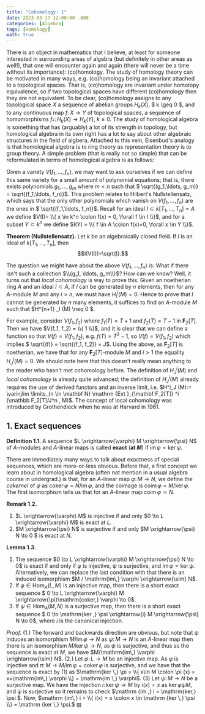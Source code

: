 ```yaml
---
title: "Cohomology: 1"
date: 2023-03-17 12:00:00 -800
categories: [Algebra]
tags: [Homology]
math: true
---
```


There is an object in mathematics that I believe, at least for someone interested in surrounding areas of algebra (but definitely in other areas as well!), that one will encounter again and again (there will never be a time without its importance): (co)homology. The study of homology theory can be motivated in many ways, e.g. (co)homology being an invariant attached to a topological spaces. That is, (co)homology are invariant under homotopy equivalence, so if two topological spaces have different (co)homology then they are not equivalent. To be clear, (co)homology assigns to any topological space $X$ a sequence of abelian groups $H_k (X)$, $ k \geq 0 $, and to any continuous map $f \colon X \to Y$ of topological spaces, a sequence of homomorphisms $f_\ast \colon H_k (X) \to H_k (Y)$, $k \geq 0$. The study of homological algebra is something that has (arguably) a lot of its strength in topology, but homological algebra in its own right has a lot to say about other algebraic structures in the field of algbera. Attached to this vein, Eisenbud's analogy is that homological algebra is to ring theory as representation theory is to group theory. A simple problem (that is really not so simple) that can be reformulated in terms of homological algebra is as follows:


Given a variety $V(f_1, \ldots, f_n)$, we may want to ask ourselves if we can define this same variety for a small amount of polynomial equations; that is, there exists polynomials $g_1, \ldots, g_m$ where $m <n$ such that $ \sqrt{(g_1,\ldots, g_m)} = \sqrt{(f_1,\ldots, f_n)}$. This problem relates to Hilbert's Nullstellensatz, which says that the only other polynomials which vanish on $V(f_1,\ldots, f_n)$ are the ones in $ \sqrt{(f_1,\ldots, f_n)}$. Recall for an ideal $I \subset k[T_1, \ldots, T_n] =A$ we define $V(I)= \\{ x \in k^n \colon f(x) = 0, \forall f \in I \\}$, and for a subset $Y \subset k^n$ we define $I(Y) = \\{ f \in A \colon f(x)=0, \forall x \in Y \\}$.


 **Theorem (Nullstellensatz).** Let $k$ be an algebraically closed field. If $I$ is an ideal of $k[T_1, \ldots, T_n]$, then $$I(V(I))=\sqrt{I}.$$


 The question we might have about the above $V(f_1,\ldots, f_n)$ is: What if there isn't such a collection $\\{g_1, \ldots, g_m\\}$? How can we know? Well, it turns out that *local cohomology* is way to prove this: Given an noetherian ring $A$ and an ideal $I \subset A$, if $I$ can be generated by $n$ elements, then for any $A$-module $M$ and any $i >n$, we must have $H^i_I(M)=0$. Hence to prove that $I$ cannot be generated by $n$ many elements, it suffices to find an $A$-module $M$ such that $H^{n+1} _I (M) \neq 0 $. 


For example, consider $V(f_1, f_2)$ where $f_1 (T)= T+1$ and $f_2 (T) = T-1$ in $\mathbf F_2 [T]$. Then we have $V(f_1, f_2) = \\{ 1 \\}$, and it is clear that we can define a function so that $V(f) = V(f_1, f_2)$, e.g. $f(T) = T^2-1$, so $V(f) = V(f_1, f_2)$ which implies $ \sqrt{(f)} = \sqrt{(f_1, f_2)} = J$. Using the above, as $\mathbf F_2[T]$ is noetherian, we have that for any $\mathbf F_2[T]$-module $M$ and $i > 1$ the equality $H^i_J(M) = 0$. We should note here that this doesn't really mean anything to the reader who hasn't met cohomology before. The definition of $H^i_J(M)$ and *local cohomology* is already quite advanced; the definition of $H^i_J (M)$ already requires the use of derived functors and an inverse limit, i.e. $H^i_J (M):= \varinjlim \limits_{n \in \mathbf  N} \mathrm {Ext }_{\mathbf F_2[T]} ^i (\mathbb F_2[T]/J^n , M)$. The concept of local cohomology was introduced by Grothendieck when he was at Harvard in $1961$.

## 1. Exact sequences


**Definition 1.1.** A sequence $L \xrightarrow{\varphi}  M \xrightarrow{\psi} N$ of $A$-modules and $A$-linear maps is called **exact** (**at $M$**) if $\mathrm{im \,}  \varphi = \mathrm{ker \, } \psi$.

There are immediately many ways to talk about exactness of special sequences, which are more-or-less obvious. Before that, a first concept we learn about in homological algebra (often not mention in a usual algebra course in undergrad.) is that, for an $A$-linear map $\varphi \colon M \to N$, we define the *cokernel* of $\varphi$ as $\mathrm {coker\,}\varphi = N/\mathrm{im \,} \varphi$, and the coimage is $\mathrm{coim\,} \varphi = M/\mathrm{ker\,}\varphi$. The first isomorphism tells us that for an $A$-linear map $\mathrm {coim \,} \varphi\simeq N$. 

**Remark 1.2.** 
1. $L \xrightarrow{\varphi} M$ is injective if and only $0 \to L   \xrightarrow{\varphi} M$ is exact at $L$.
2. $M \xrightarrow{\psi} N$ is surjective if and only $M   \xrightarrow{\psi} N \to 0 $ is exact at $N$.

**Lemma 1.3.** 
1. The sequence $0 \to L  \xrightarrow{\varphi}  M \xrightarrow{\psi} N \to 0$ is exact if and only if $\varphi$ is injective, $\psi$ is surjective, and $\mathrm {im \, } \varphi = \mathrm {ker \, } \psi$. Alternatively, we can replace the last condition with that there is an induced isomorphism $M / \mathrm{im\,} \varphi \xrightarrow{\sim} N$.
2. If $\varphi \in \mathrm {Hom}_A (L,M)$ is an injective map, then there is a short exact sequence $ 0 \to L \xrightarrow{\varphi} M \xrightarrow{\pi}\mathrm{coker\,} \varphi \to 0$.
3. If $\psi \in \mathrm{Hom}_A(M,N)$ is a surjective map, then there is a short exact sequence $ 0 \to \mathrm{ker \,} \psi \xrightarrow{i} M \xrightarrow{\psi} N \to 0$, where $i$ is the canonical injection.

*Proof.* (1.) The forward and backwards direction are obvious, but note that $\psi$ induces an isomorphism $M / \mathrm {im \,}\varphi \to N$ as $\psi\colon M \to N$ is an $A$-linear map then there is an isomorphism $M/\mathrm{ker\,}\psi \to N$, as $\psi$ is surjective, and thus as the sequence is exact at $M$, we have $M/\mathrm{im\,} \varphi \xrightarrow{\sim} N$. (2.) Let $\varphi \colon L \to M$ be an injective map. As $\varphi$ is injective and $\pi \colon M \to M/\mathrm {im \, } \varphi = \mathrm{coker \, } \varphi$ is surjective, and we have that the sequence is exact by (1) as $\mathrm{ker \,} \pi = \\{ x\in M \colon \pi (x) = x+\mathrm{im\,} \varphi \\} = \mathrm{im \,} \varphi$. (3) Let $\psi \colon M \to N$ be a surjective map. We have the injection $i \colon \mathrm {ker \,} \psi \to M$ by $i(x) = x$ as $\mathrm {ker \,} \varphi \psi M$, and $\psi$ is surjective so it remains to check $\mathrm {im \,} i = \mathrm{ker\,} \psi $. Now, $\mathrm {im\,} i = \\{ i(x) = x \colon x \in \mathrm {ker \,} \psi \\} = \mathrm {ker \,} \psi.$ ▨